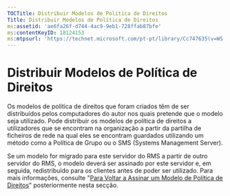 ```yaml
---
TOCTitle: Distribuir Modelos de Política de Direitos
Title: Distribuir Modelos de Política de Direitos
ms:assetid: 'ae6fa26f-d744-4ac9-9eb1-728ffab87bfe'
ms:contentKeyID: 18124153
ms:mtpsurl: 'https://technet.microsoft.com/pt-pt/library/Cc747635(v=WS.10)'
---
```


Distribuir Modelos de Política de Direitos
==========================================

Os modelos de política de direitos que foram criados têm de ser distribuídos pelos computadores do autor nos quais pretende que o modelo seja utilizado. Pode distribuir os modelos de política de direitos a utilizadores que se encontram na organização a partir da partilha de ficheiros de rede na qual eles se encontram guardados utilizando um método como a Política de Grupo ou o SMS (Systems Management Server).

Se um modelo for migrado para este servidor do RMS a partir de outro servidor do RMS, o modelo deverá ser assinado por este servidor e, em seguida, redistribuído para os clientes antes de poder ser utilizado. Para mais informações, consulte "[Para Voltar a Assinar um Modelo de Política de Direitos](https://technet.microsoft.com/bf705953-1df6-46b2-9d34-66410e3b25d1)" posteriormente nesta secção.
